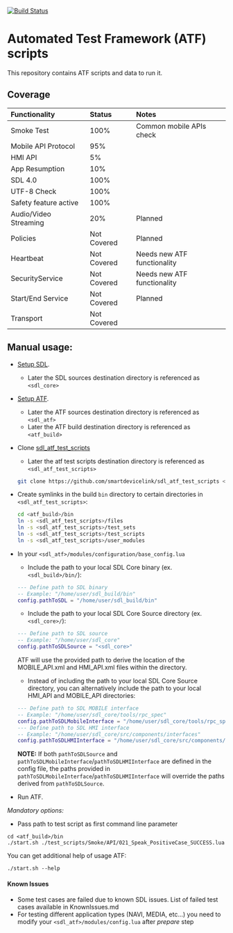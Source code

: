 [![Build Status](https://travis-ci.org/smartdevicelink/sdl_atf_test_scripts.svg?branch=master)](https://travis-ci.org/smartdevicelink/sdl_atf_test_scripts)

# Automated Test Framework (ATF) scripts
This repository contains ATF scripts and data to run it.

## Coverage
|Functionality    |Status    |Notes    |
|:---|:---|:---|
|Smoke Test    | 100%   | Common mobile APIs check   |
|Mobile API Protocol    | 95%   |    |
|HMI API    |  5% |    |
|App Resumption    | 10%   |    |
|SDL 4.0    | 100%   |    |
|UTF-8 Check    | 100%   |    |
|Safety feature active    | 100%   |    |
|Audio/Video Streaming    | 20%   | Planned   |
|Policies    | Not Covered   | Planned   |
|Heartbeat    | Not Covered   | Needs new ATF functionality   |
|SecurityService    | Not Covered   | Needs new ATF functionality   |
|Start/End Service    |  Not Covered  | Planned   |
|Transport    | Not Covered   |    |

## Manual usage:

* [Setup SDL](https://github.com/smartdevicelink/sdl_core).
  * Later the SDL sources destination directory is referenced as `<sdl_core>`
* [Setup ATF](https://github.com/smartdevicelink/sdl_atf).
  * Later the ATF sources destination directory is referenced as `<sdl_atf>`
  * Later the ATF build destination directory is referenced as `<atf_build>`
* Clone [sdl_atf_test_scripts](https://github.com/smartdevicelink/sdl_atf)
  * Later the atf test scripts destination directory is referenced as `<sdl_atf_test_scripts>`

  ```bash
  git clone https://github.com/smartdevicelink/sdl_atf_test_scripts <sdl_atf_test_scripts>
  ```

* Create symlinks in the build `bin` directory to certain directories in `<sdl_atf_test_scripts>`:

  ```bash
  cd <atf_build>/bin
  ln -s <sdl_atf_test_scripts>/files
  ln -s <sdl_atf_test_scripts>/test_sets
  ln -s <sdl_atf_test_scripts>/test_scripts
  ln -s <sdl_atf_test_scripts>/user_modules
  ```

* In your `<sdl_atf>/modules/configuration/base_config.lua`
  * Include the path to your local SDL Core binary (ex. `<sdl_build>/bin/`):
  ```lua
  --- Define path to SDL binary
  -- Example: "/home/user/sdl_build/bin"
  config.pathToSDL = "/home/user/sdl_build/bin"
  ```

  * Include the path to your local SDL Core Source directory (ex. `<sdl_core>/`):
  ```lua
  --- Define path to SDL source
  -- Example: "/home/user/sdl_core"
  config.pathToSDLSource = "<sdl_core>"
  ```
  ATF will use the provided path to derive the location of the MOBILE_API.xml and HMI_API.xml files within the directory.

  * Instead of including the path to your local SDL Core Source directory, you can alternatively include the path to your local HMI_API and MOBILE_API directories:

  ```lua
  --- Define path to SDL MOBILE interface
  -- Example: "/home/user/sdl_core/tools/rpc_spec"
  config.pathToSDLMobileInterface = "/home/user/sdl_core/tools/rpc_spec"
  --- Define path to SDL HMI interface
  -- Example: "/home/user/sdl_core/src/components/interfaces"
  config.pathToSDLHMIInterface = "/home/user/sdl_core/src/components/interfaces"
  ```
  **NOTE:** If both `pathToSDLSource` and `pathToSDLMobileInterface`/`pathToSDLHMIInterface` are defined in the config file, the paths provided in `pathToSDLMobileInterface`/`pathToSDLHMIInterface` will override the paths derived from `pathToSDLSource`.


* Run ATF.

 _Mandatory options:_
  * Pass path to test script as first command line parameter
  ```
  cd <atf_build>/bin
  ./start.sh ./test_scripts/Smoke/API/021_Speak_PositiveCase_SUCCESS.lua
  ```

You can get additional help of usage ATF:
```
./start.sh --help
```

#### Known Issues
- Some test cases are failed due to known SDL issues. List of failed test cases available in KnownIssues.md
- For testing different application types (NAVI, MEDIA, etc...) you need to modify your ```<sdl_atf>/modules/config.lua``` after *prepare* step 

